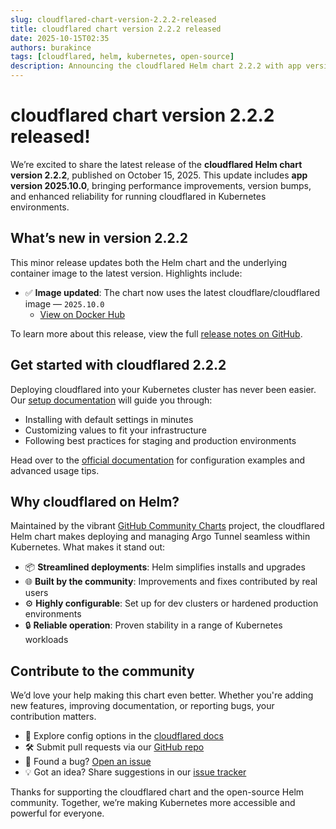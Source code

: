```yaml
---
slug: cloudflared-chart-version-2.2.2-released
title: cloudflared chart version 2.2.2 released
date: 2025-10-15T02:35
authors: burakince
tags: [cloudflared, helm, kubernetes, open-source]
description: Announcing the cloudflared Helm chart 2.2.2 with app version 2025.10.0, featuring community-backed enhancements for Kubernetes deployments.
---
```


# cloudflared chart version 2.2.2 released!

We’re excited to share the latest release of the **cloudflared Helm chart version 2.2.2**, published on October 15, 2025. This update includes **app version 2025.10.0**, bringing performance improvements, version bumps, and enhanced reliability for running cloudflared in Kubernetes environments.

## What’s new in version 2.2.2

This minor release updates both the Helm chart and the underlying container image to the latest version. Highlights include:

- ✅ **Image updated**: The chart now uses the latest cloudflare/cloudflared image — `2025.10.0`
  - [View on Docker Hub](https://hub.docker.com/r/cloudflare/cloudflared)

To learn more about this release, view the full [release notes on GitHub](https://github.com/community-charts/helm-charts/releases/tag/cloudflared-2.2.2).

<!-- truncate -->

## Get started with cloudflared 2.2.2

Deploying cloudflared into your Kubernetes cluster has never been easier. Our [setup documentation](https://community-charts.github.io/docs/category/cloudflared) will guide you through:

- Installing with default settings in minutes
- Customizing values to fit your infrastructure
- Following best practices for staging and production environments

Head over to the [official documentation](https://community-charts.github.io/docs/category/cloudflared) for configuration examples and advanced usage tips.

## Why cloudflared on Helm?

Maintained by the vibrant [GitHub Community Charts](https://github.com/community-charts/helm-charts) project, the cloudflared Helm chart makes deploying and managing Argo Tunnel seamless within Kubernetes. What makes it stand out:

- 📦 **Streamlined deployments**: Helm simplifies installs and upgrades
- 🌐 **Built by the community**: Improvements and fixes contributed by real users
- ⚙️ **Highly configurable**: Set up for dev clusters or hardened production environments
- 🔒 **Reliable operation**: Proven stability in a range of Kubernetes workloads

## Contribute to the community

We’d love your help making this chart even better. Whether you're adding new features, improving documentation, or reporting bugs, your contribution matters.

- 🧭 Explore config options in the [cloudflared docs](https://community-charts.github.io/docs/category/cloudflared)
- 🛠 Submit pull requests via our [GitHub repo](https://github.com/community-charts/helm-charts)
- 🐛 Found a bug? [Open an issue](https://github.com/community-charts/helm-charts/issues)
- 💡 Got an idea? Share suggestions in our [issue tracker](https://github.com/community-charts/helm-charts/issues/new)

Thanks for supporting the cloudflared chart and the open-source Helm community. Together, we’re making Kubernetes more accessible and powerful for everyone.